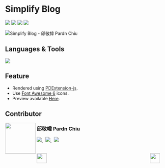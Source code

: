 # Simplify Blog

<img src="https://hits.sh/github.com/pardnchiu/simplify-blog.svg?label=Hit"/>
<img src="https://img.shields.io/github/repo-size/pardnchiu/simplify-blog?label=Size"> 
<img src="https://img.shields.io/github/license/pardnchiu/simplify-blog?label=License"> 
<img src="https://img.shields.io/badge/Developer-邱敬幃%20Pardn%20Chiu-A374BF">

![Simplify Blog - 邱敬幃 Pardn Chiu](https://pardn.io/image/repo/simplify-blog.jpg)

## Languages & Tools

![](https://skillicons.dev/icons?i=html,css,sass,javascript,vscode)

## Feature

- Rendered using [PDExtension-js](https://github.com/pardnchiu/PDExtension-js).
- Use [Font Awesome 6](https://fontawesome.com/v6/search) icons.
- Preview available [Here](https://pardnchiu.github.io/simplify-blog/).

## Contributor

<a href="https://pardn.io">
<img align="left" src="https://pardn.io/image/head-s.jpg" width="100" height="100">
</a>

### 邱敬幃 Pardn Chiu

<a href="mailto:mail@pardn.ltd">
  <img src="https://pardn.io/image/mail.svg">
</a>&nbsp
<a href="https://linkedin.com/in/pardnchiu">
  <img src="https://skillicons.dev/icons?i=linkedin">
</a>&nbsp
<a href="https://pardn.io/blog">
  <img src="https://pardn.io/image/blog.svg">
</a>

<br>
<br>
<br>

<a href="https://github.com/pardnchiu/app-introduction-page">
<img align="left" src="https://pardn.io/image/left.svg" height="32">
</a>

<a href="https://github.com/pardnchiu/magazine-blog">
<img align="right" src="https://pardn.io/image/right.svg" height="32">
</a>
